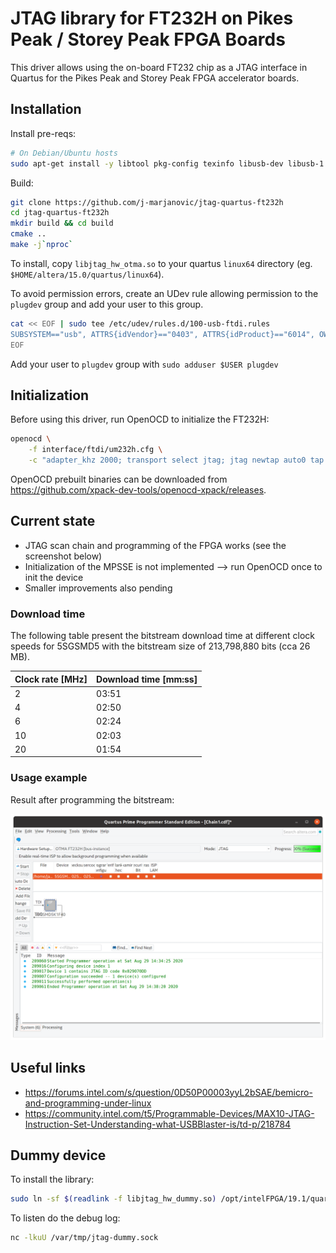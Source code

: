 # JTAG library for FT232H on Pikes Peak / Storey Peak FPGA Boards

This driver allows using the on-board FT232 chip as a JTAG interface in Quartus for the Pikes Peak and Storey Peak FPGA accelerator boards.

## Installation

Install pre-reqs:

```sh
# On Debian/Ubuntu hosts
sudo apt-get install -y libtool pkg-config texinfo libusb-dev libusb-1.0.0-dev libftdi-dev autoconf libjim-dev git wget build-essential cmake
```

Build:

```sh
git clone https://github.com/j-marjanovic/jtag-quartus-ft232h
cd jtag-quartus-ft232h
mkdir build && cd build
cmake ..
make -j`nproc`
```

To install, copy `libjtag_hw_otma.so` to your quartus `linux64` directory (eg. `$HOME/altera/15.0/quartus/linux64`).

To avoid permission errors, create an UDev rule allowing permission to the `plugdev` group and add your user to this group.

```sh
cat << EOF | sudo tee /etc/udev/rules.d/100-usb-ftdi.rules
SUBSYSTEM=="usb", ATTRS{idVendor}=="0403", ATTRS{idProduct}=="6014", OWNER="root", GROUP="plugdev", TAG+="uaccess"
EOF
```

Add your user to `plugdev` group with `sudo adduser $USER plugdev`

## Initialization

Before using this driver, run OpenOCD to initialize the FT232H:

```sh
openocd \
    -f interface/ftdi/um232h.cfg \
    -c "adapter_khz 2000; transport select jtag; jtag newtap auto0 tap -irlen 10 -expected-id 0x029070dd";
```

OpenOCD prebuilt binaries can be downloaded from <https://github.com/xpack-dev-tools/openocd-xpack/releases>.

## Current state

- JTAG scan chain and programming of the FPGA works (see the screenshot below)
- Initialization of the MPSSE is not implemented --> run OpenOCD once to init the device
- Smaller improvements also pending

### Download time

The following table present the bitstream download time at different clock
speeds for 5SGSMD5 with the bitstream size of 213,798,880 bits (cca 26 MB).

| Clock rate [MHz] | Download time [mm:ss] |
|------------------|-----------------------|
|  2               | 03:51                 |
|  4               | 02:50                 |
|  6               | 02:24                 |
| 10               | 02:03                 |
| 20               | 01:54                 |


### Usage example

Result after programming the bitstream:

![Quartus Programmer](docs/current_state_2.png)

## Useful links

  * https://forums.intel.com/s/question/0D50P00003yyL2bSAE/bemicro-and-programming-under-linux
  * https://community.intel.com/t5/Programmable-Devices/MAX10-JTAG-Instruction-Set-Understanding-what-USBBlaster-is/td-p/218784

## Dummy device

To install the library:

```sh
sudo ln -sf $(readlink -f libjtag_hw_dummy.so) /opt/intelFPGA/19.1/quartus/linux64/
```

To listen do the debug log:

```sh
nc -lkuU /var/tmp/jtag-dummy.sock
```
